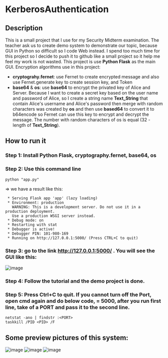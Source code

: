 # KerberosAuthentication

## Description
This is a small project that I use for my Security Midterm examination. The teacher ask us to create demo system to demonstrate our topic, because GUI in Python so difficult so I code Web instead. I spend too much time for this project so I decide to push it to github like a small project so it help me feel my work is not wasted.
This project is use **Python Flask** as the main GUI. Encryption algorithms use in this project:
- **cryptograhy.fernet**: use Fernet to create encrypted message and also use Fernet.generate key to create session key, and Token
- **base64** & **os**: use **base64** to encrypt the privated key of Alice and Server. Because I want to create a secret key based on the user name and password of Alice, so I create a string name **Text_String** that contain Alice's username and Alice's password then merge with random characters was created by **os** and then use **based64** to convert it to b64encode so Fernet can use this key to encrypt and decrypt the message. The number with random characters of os is equal (32 - length of **Text_String**).

## How to run it
### **Step 1**: Install Python Flask, cryptography.fernet, base64, os
### **Step 2**: Use this command line 
```
python "app.py"

```
=> we have a result like this:
```
 * Serving Flask app 'app' (lazy loading)
 * Environment: production
   WARNING: This is a development server. Do not use it in a production deployment.
   Use a production WSGI server instead.
 * Debug mode: on
 * Restarting with stat
 * Debugger is active!
 * Debugger PIN: 101-980-169
 * Running on http://127.0.0.1:5000/ (Press CTRL+C to quit)
 ```
### **Step 3**: go to the link http://127.0.0.1:5000/ . You will see the GUI like this:
 ![image](https://user-images.githubusercontent.com/58814046/140594891-19dbb06e-9811-4ac9-8892-ac0e1bc7c21a.png)
### **Step 4**: Follow the tutorial and the demo project is done.
### **Step 5**: Press Ctrl+C to quit. If you cannot turn off the Port, open cmd again and do below code, <PORT> = 5000, after you run first line, take <PID> of a PORT and pass it to the second line.
```
netstat -ano | findstr :<PORT>
taskkill /PID <PID> /F

```

## Some preview pictures of this system:
![image](https://user-images.githubusercontent.com/58814046/140595396-e33cd322-7f84-471d-ae0b-44e690034f09.png)
![image](https://user-images.githubusercontent.com/58814046/140595405-25e23e7c-6501-4ed6-8772-ba7bce7f2ba4.png)
![image](https://user-images.githubusercontent.com/58814046/140595424-e8fb8d73-eea0-4701-adf0-bdc517c629d9.png)


 
 
